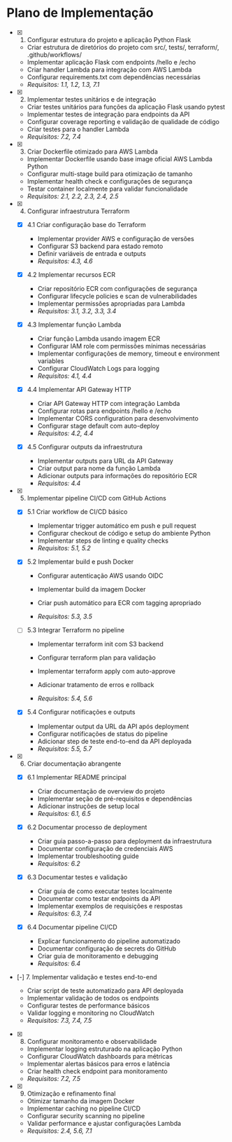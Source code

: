 # Plano de Implementação

- [x] 1. Configurar estrutura do projeto e aplicação Python Flask





  - Criar estrutura de diretórios do projeto com src/, tests/, terraform/, .github/workflows/
  - Implementar aplicação Flask com endpoints /hello e /echo
  - Criar handler Lambda para integração com AWS Lambda
  - Configurar requirements.txt com dependências necessárias
  - _Requisitos: 1.1, 1.2, 1.3, 7.1_

- [x] 2. Implementar testes unitários e de integração





  - Criar testes unitários para funções da aplicação Flask usando pytest
  - Implementar testes de integração para endpoints da API
  - Configurar coverage reporting e validação de qualidade de código
  - Criar testes para o handler Lambda
  - _Requisitos: 7.2, 7.4_

- [x] 3. Criar Dockerfile otimizado para AWS Lambda





  - Implementar Dockerfile usando base image oficial AWS Lambda Python
  - Configurar multi-stage build para otimização de tamanho
  - Implementar health check e configurações de segurança
  - Testar container localmente para validar funcionalidade
  - _Requisitos: 2.1, 2.2, 2.3, 2.4, 2.5_

- [x] 4. Configurar infraestrutura Terraform




  - [x] 4.1 Criar configuração base do Terraform


    - Implementar provider AWS e configuração de versões
    - Configurar S3 backend para estado remoto
    - Definir variáveis de entrada e outputs
    - _Requisitos: 4.3, 4.6_

  - [x] 4.2 Implementar recursos ECR


    - Criar repositório ECR com configurações de segurança
    - Configurar lifecycle policies e scan de vulnerabilidades
    - Implementar permissões apropriadas para Lambda
    - _Requisitos: 3.1, 3.2, 3.3, 3.4_

  - [x] 4.3 Implementar função Lambda


    - Criar função Lambda usando imagem ECR
    - Configurar IAM role com permissões mínimas necessárias
    - Implementar configurações de memory, timeout e environment variables
    - Configurar CloudWatch Logs para logging
    - _Requisitos: 4.1, 4.4_

  - [x] 4.4 Implementar API Gateway HTTP


    - Criar API Gateway HTTP com integração Lambda
    - Configurar rotas para endpoints /hello e /echo
    - Implementar CORS configuration para desenvolvimento
    - Configurar stage default com auto-deploy
    - _Requisitos: 4.2, 4.4_

  - [x] 4.5 Configurar outputs da infraestrutura


    - Implementar outputs para URL da API Gateway
    - Criar output para nome da função Lambda
    - Adicionar outputs para informações do repositório ECR
    - _Requisitos: 4.4_

- [x] 5. Implementar pipeline CI/CD com GitHub Actions





  - [x] 5.1 Criar workflow de CI/CD básico


    - Implementar trigger automático em push e pull request
    - Configurar checkout de código e setup do ambiente Python
    - Implementar steps de linting e quality checks
    - _Requisitos: 5.1, 5.2_



  - [x] 5.2 Implementar build e push Docker

    - Configurar autenticação AWS usando OIDC
    - Implementar build da imagem Docker
    - Criar push automático para ECR com tagging apropriado


    - _Requisitos: 5.3, 3.5_


  - [ ] 5.3 Integrar Terraform no pipeline
    - Implementar terraform init com S3 backend
    - Configurar terraform plan para validação

    - Implementar terraform apply com auto-approve
    - Adicionar tratamento de erros e rollback
    - _Requisitos: 5.4, 5.6_

  - [x] 5.4 Configurar notificações e outputs

    - Implementar output da URL da API após deployment
    - Configurar notificações de status do pipeline
    - Adicionar step de teste end-to-end da API deployada
    - _Requisitos: 5.5, 5.7_

- [x] 6. Criar documentação abrangente




  - [x] 6.1 Implementar README principal


    - Criar documentação de overview do projeto
    - Implementar seção de pré-requisitos e dependências
    - Adicionar instruções de setup local
    - _Requisitos: 6.1, 6.5_

  - [x] 6.2 Documentar processo de deployment


    - Criar guia passo-a-passo para deployment da infraestrutura
    - Documentar configuração de credenciais AWS
    - Implementar troubleshooting guide
    - _Requisitos: 6.2_

  - [x] 6.3 Documentar testes e validação


    - Criar guia de como executar testes localmente
    - Documentar como testar endpoints da API
    - Implementar exemplos de requisições e respostas
    - _Requisitos: 6.3, 7.4_

  - [x] 6.4 Documentar pipeline CI/CD


    - Explicar funcionamento do pipeline automatizado
    - Documentar configuração de secrets do GitHub
    - Criar guia de monitoramento e debugging
    - _Requisitos: 6.4_

- [-] 7. Implementar validação e testes end-to-end











  - Criar script de teste automatizado para API deployada
  - Implementar validação de todos os endpoints
  - Configurar testes de performance básicos
  - Validar logging e monitoring no CloudWatch
  - _Requisitos: 7.3, 7.4, 7.5_

- [x] 8. Configurar monitoramento e observabilidade





  - Implementar logging estruturado na aplicação Python
  - Configurar CloudWatch dashboards para métricas
  - Implementar alertas básicos para erros e latência
  - Criar health check endpoint para monitoramento
  - _Requisitos: 7.2, 7.5_

- [x] 9. Otimização e refinamento final





  - Otimizar tamanho da imagem Docker
  - Implementar caching no pipeline CI/CD
  - Configurar security scanning no pipeline
  - Validar performance e ajustar configurações Lambda
  - _Requisitos: 2.4, 5.6, 7.1_
